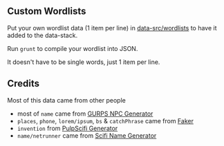 ## Custom Wordlists

Put your own wordlist data (1 item per line) in [data-src/wordlists](https://github.com/konsumer/randopeep/tree/master/data-src/wordlists) to have it added to the data-stack.

Run `grunt` to compile your wordlist into JSON.

It doesn't have to be single words, just 1 item per line.

## Credits

Most of this data came from other people

* most of `name` came from [GURPS NPC Generator](http://ayinger.no-ip.info/NPCGen/)
* `places`, `phone`, `lorem/ipsum`, `bs` & `catchPhrase` came from [Faker](https://github.com/marak/Faker.js/)
* `invention` from [PulpScifi Generator](http://www.asmor.com/scripts/pulpscigen/pulpscigen.php)
* `name/netrunner` came from [Scifi Name Generator](http://donjon.bin.sh/scifi/name/)